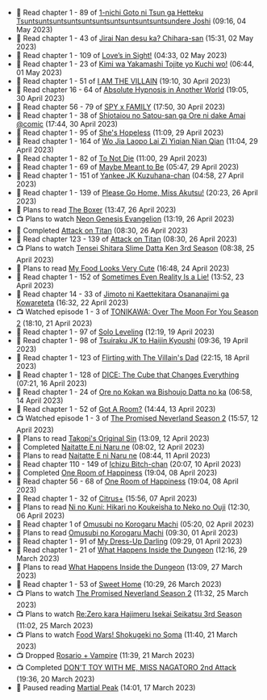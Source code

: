 <!-- ANILIST_ACTIVITY:start -->

-   📖 Read chapter 1 - 89 of [1-nichi Goto ni Tsun ga Hetteku Tsuntsuntsuntsuntsuntsuntsuntsuntsuntsuntsundere Joshi](https://anilist.co/manga/152855) (09:16, 04 May 2023)
-   📖 Read chapter 1 - 43 of [Jirai Nan desu ka? Chihara-san](https://anilist.co/manga/137714) (15:31, 02 May 2023)
-   📖 Read chapter 1 - 109 of [Love’s in Sight!](https://anilist.co/manga/107445) (04:33, 02 May 2023)
-   📖 Read chapter 1 - 23 of [Kimi wa Yakamashi Tojite yo Kuchi wo!](https://anilist.co/manga/149337) (06:44, 01 May 2023)
-   📖 Read chapter 1 - 51 of [I AM THE VILLAIN](https://anilist.co/manga/145498) (19:10, 30 April 2023)
-   📖 Read chapter 16 - 64 of [Absolute Hypnosis in Another World](https://anilist.co/manga/145575) (19:05, 30 April 2023)
-   📖 Read chapter 56 - 79 of [SPY x FAMILY](https://anilist.co/manga/108556) (17:50, 30 April 2023)
-   📖 Read chapter 1 - 38 of [Shiotaiou no Satou-san ga Ore ni dake Amai @comic](https://anilist.co/manga/123130) (17:44, 30 April 2023)
-   📖 Read chapter 1 - 95 of [She's Hopeless](https://anilist.co/manga/126944) (11:09, 29 April 2023)
-   📖 Read chapter 1 - 164 of [Wo Jia Laopo Lai Zi Yiqian Nian Qian](https://anilist.co/manga/146267) (11:04, 29 April 2023)
-   📖 Read chapter 1 - 82 of [To Not Die](https://anilist.co/manga/136099) (11:00, 29 April 2023)
-   📖 Read chapter 1 - 69 of [Maybe Meant to Be](https://anilist.co/manga/146139) (05:47, 29 April 2023)
-   📖 Read chapter 1 - 151 of [Yankee JK Kuzuhana-chan](https://anilist.co/manga/116822) (04:58, 27 April 2023)
-   📖 Read chapter 1 - 139 of [Please Go Home, Miss Akutsu!](https://anilist.co/manga/113501) (20:23, 26 April 2023)
-   📖 Plans to read [The Boxer](https://anilist.co/manga/119174) (13:47, 26 April 2023)
-   📺 Plans to watch [Neon Genesis Evangelion](https://anilist.co/anime/30) (13:19, 26 April 2023)
-   📖 Completed [Attack on Titan](https://anilist.co/manga/53390) (08:30, 26 April 2023)
-   📖 Read chapter 123 - 139 of [Attack on Titan](https://anilist.co/manga/53390) (08:30, 26 April 2023)
-   📺 Plans to watch [Tensei Shitara Slime Datta Ken 3rd Season](https://anilist.co/anime/156822) (08:38, 25 April 2023)
-   📖 Plans to read [My Food Looks Very Cute](https://anilist.co/manga/129345) (16:48, 24 April 2023)
-   📖 Read chapter 1 - 152 of [Sometimes Even Reality Is a Lie!](https://anilist.co/manga/113076) (13:52, 23 April 2023)
-   📖 Read chapter 14 - 33 of [Jimoto ni Kaettekitara Osananajimi ga Kowareteta](https://anilist.co/manga/150890) (16:32, 22 April 2023)
-   📺 Watched episode 1 - 3 of [TONIKAWA: Over The Moon For You Season 2](https://anilist.co/anime/141208) (18:10, 21 April 2023)
-   📖 Read chapter 1 - 97 of [Solo Leveling](https://anilist.co/manga/105398) (12:19, 19 April 2023)
-   📖 Read chapter 1 - 98 of [Tsuiraku JK to Haijin Kyoushi](https://anilist.co/manga/99737) (09:36, 19 April 2023)
-   📖 Read chapter 1 - 123 of [Flirting with The Villain's Dad](https://anilist.co/manga/117581) (22:15, 18 April 2023)
-   📖 Read chapter 1 - 128 of [DICE: The Cube that Changes Everything](https://anilist.co/manga/85208) (07:21, 16 April 2023)
-   📖 Read chapter 1 - 24 of [Ore no Kokan wa Bishoujo Datta no ka](https://anilist.co/manga/147902) (06:58, 14 April 2023)
-   📖 Read chapter 1 - 52 of [Got A Room?](https://anilist.co/manga/129808) (14:44, 13 April 2023)
-   📺 Watched episode 1 - 3 of [The Promised Neverland Season 2](https://anilist.co/anime/108725) (15:57, 12 April 2023)
-   📖 Plans to read [Takopi's Original Sin](https://anilist.co/manga/142568) (13:09, 12 April 2023)
-   📖 Completed [Naitatte E ni Naru ne](https://anilist.co/manga/115347) (08:02, 12 April 2023)
-   📖 Plans to read [Naitatte E ni Naru ne](https://anilist.co/manga/115347) (08:44, 11 April 2023)
-   📖 Read chapter 110 - 149 of [Ichizu Bitch-chan](https://anilist.co/manga/119121) (20:07, 10 April 2023)
-   📖 Completed [One Room of Happiness](https://anilist.co/manga/100557) (19:04, 08 April 2023)
-   📖 Read chapter 56 - 68 of [One Room of Happiness](https://anilist.co/manga/100557) (19:04, 08 April 2023)
-   📖 Read chapter 1 - 32 of [Citrus+](https://anilist.co/manga/103884) (15:56, 07 April 2023)
-   📖 Plans to read [Ni no Kuni: Hikari no Koukeisha to Neko no Ouji](https://anilist.co/manga/118300) (12:30, 06 April 2023)
-   📖 Read chapter 1 of [Omusubi no Korogaru Machi](https://anilist.co/manga/129980) (05:20, 02 April 2023)
-   📖 Plans to read [Omusubi no Korogaru Machi](https://anilist.co/manga/129980) (09:30, 01 April 2023)
-   📖 Read chapter 1 - 91 of [My Dress-Up Darling](https://anilist.co/manga/101583) (09:29, 01 April 2023)
-   📖 Read chapter 1 - 21 of [What Happens Inside the Dungeon](https://anilist.co/manga/117728) (12:16, 29 March 2023)
-   📖 Plans to read [What Happens Inside the Dungeon](https://anilist.co/manga/117728) (13:09, 27 March 2023)
-   📖 Read chapter 1 - 53 of [Sweet Home](https://anilist.co/manga/100954) (10:29, 26 March 2023)
-   📺 Plans to watch [The Promised Neverland Season 2](https://anilist.co/anime/108725) (11:32, 25 March 2023)
-   📺 Plans to watch [Re:Zero kara Hajimeru Isekai Seikatsu 3rd Season](https://anilist.co/anime/163134) (11:02, 25 March 2023)
-   📺 Plans to watch [Food Wars! Shokugeki no Soma](https://anilist.co/anime/20923) (11:40, 21 March 2023)
-   📺 Dropped [Rosario + Vampire](https://anilist.co/anime/2993) (11:39, 21 March 2023)
-   📺 Completed [DON'T TOY WITH ME, MISS NAGATORO 2nd Attack](https://anilist.co/anime/140596) (19:36, 20 March 2023)
-   📖 Paused reading [Martial Peak](https://anilist.co/manga/104494) (14:01, 17 March 2023)

<!-- ANILIST_ACTIVITY:end -->
